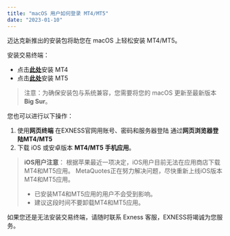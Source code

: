 ```yaml
---
title: "macOS 用户如何登录 MT4/MT5"
date: "2023-01-10"
---
```


迈达克新推出的安装包将助您在 macOS 上轻松安装 MT4/MT5。

安装交易终端：

- 点击[**此处**](https://download.metatrader.com/cdn/web/exness.technologies.ltd/mt4/exness4setup.exe)安装 MT4
- 点击[**此处**](https://download.metatrader.com/cdn/web/exness.technologies.ltd/mt5/exness5setup.exe)安装 MT5

> 注意：为确保安装包与系统兼容，您需要将您的 macOS 更新至最新版本 **Big Sur**。

您也可以进行以下操作：

1. 使用**网页终端** 在EXNESS官网用账号、密码和服务器登陆 通过**网页浏览器登陆MT4/MT5**
2. 下载 iOS 或安卓版本 **MT4/MT5 手机应用**。

> **iOS用户注意**：
> 根据苹果最近一项决定，iOS用户目前无法在应用商店下载MT4和MT5应用。 MetaQuotes正在努力解决问题，尽快重新上线iOS版本MT4和MT5应用。
> - 已安装MT4和MT5应用的用户不会受到影响。
> - 建议这段时间不要卸载MT4和MT5应用。

如果您还是无法安装交易终端，请随时联系 Exness 客服，EXNESS将竭诚为您服务。

